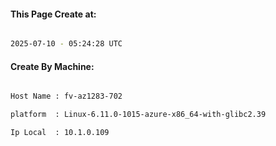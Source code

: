
   
#### This Page Create at:

```bash

2025-07-10 - 05:24:28 UTC

```

#### Create By Machine:

```bash

Host Name : fv-az1283-702

platform  : Linux-6.11.0-1015-azure-x86_64-with-glibc2.39

Ip Local  : 10.1.0.109

```

